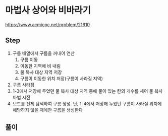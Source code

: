 # 마법사 상어와 비바라기
https://www.acmicpc.net/problem/21610

## Step
1. 구름 배열에서 구름을 꺼내어 연산
   1. 구름 이동
   2. 이동한 지역에 비 내림
   3. 물 복사 대상 지역 저장
   4. 구름이 이동한 위치 저장(구름이 사라질 지역)
2. 구름 사라짐
3. 1-3에서 저장해 두었던 물 복사 대상 지역 중에 물이 있는 칸의 개수를 세어 물 복사 마법 시전
4. 보드를 전체 탐색하여 구름 생성. 단, 1-4에서 저장해 두었던 구름이 사라질 위치에 해당하지 않을 때에만 구름을 생성한다

## 풀이
### 